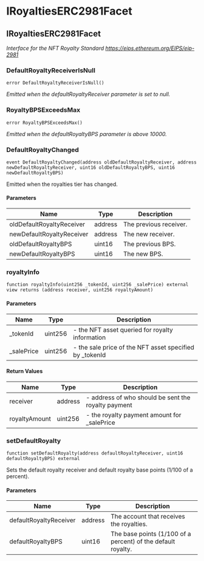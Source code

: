 # IRoyaltiesERC2981Facet

## IRoyaltiesERC2981Facet

_Interface for the NFT Royalty Standard https://eips.ethereum.org/EIPS/eip-2981_

### DefaultRoyaltyReceiverIsNull

```solidity
error DefaultRoyaltyReceiverIsNull()
```

_Emitted when the defaultRoyaltyReceiver parameter is set to null._

### RoyaltyBPSExceedsMax

```solidity
error RoyaltyBPSExceedsMax()
```

_Emitted when the defaultRoyaltyBPS parameter is above 10000._

### DefaultRoyaltyChanged

```solidity
event DefaultRoyaltyChanged(address oldDefaultRoyaltyReceiver, address newDefaultRoyaltyReceiver, uint16 oldDefaultRoyaltyBPS, uint16 newDefaultRoyaltyBPS)
```

Emitted when the royalties tier has changed.

#### Parameters

| Name                      | Type    | Description            |
| ------------------------- | ------- | ---------------------- |
| oldDefaultRoyaltyReceiver | address | The previous receiver. |
| newDefaultRoyaltyReceiver | address | The new receiver.      |
| oldDefaultRoyaltyBPS      | uint16  | The previous BPS.      |
| newDefaultRoyaltyBPS      | uint16  | The new BPS.           |

### royaltyInfo

```solidity
function royaltyInfo(uint256 _tokenId, uint256 _salePrice) external view returns (address receiver, uint256 royaltyAmount)
```

#### Parameters

| Name        | Type    | Description                                              |
| ----------- | ------- | -------------------------------------------------------- |
| \_tokenId   | uint256 | - the NFT asset queried for royalty information          |
| \_salePrice | uint256 | - the sale price of the NFT asset specified by \_tokenId |

#### Return Values

| Name          | Type    | Description                                         |
| ------------- | ------- | --------------------------------------------------- |
| receiver      | address | - address of who should be sent the royalty payment |
| royaltyAmount | uint256 | - the royalty payment amount for \_salePrice        |

### setDefaultRoyalty

```solidity
function setDefaultRoyalty(address defaultRoyaltyReceiver, uint16 defaultRoyaltyBPS) external
```

Sets the default royalty receiver and default royalty base points (1/100 of a percent).

#### Parameters

| Name                   | Type    | Description                                                  |
| ---------------------- | ------- | ------------------------------------------------------------ |
| defaultRoyaltyReceiver | address | The account that receives the royalties.                     |
| defaultRoyaltyBPS      | uint16  | The base points (1/100 of a percent) of the default royalty. |
